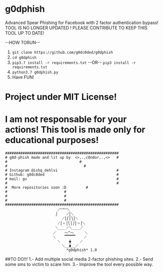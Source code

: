 # g0dphish
Advanced Spear Phishing for Facebook with 2 factor authentication bypass!
 TOOL IS NO LONGER UPDATED ! PLEASE CONTRIBUTE TO KEEP THIS TOOL UP TO DATE! 

--HOW TORUN--
1.  ```git clone https://github.com/g0dc0ded/g0dphish```
2.  ```cd g0dphish```
3.  ```pip3.7 install -r requirements.txt```
--OR--
    ```pip3 install -r requirements.txt```
4.  ```python3.7 g0dphish.py```
5. Have FUN!
# Project under MIT License!
# I am not responsable for your actions! This tool is made only for educational purposes!
    
```
####################################################	
# g0d-phish made and lit up by  <>,.,c0ndor,.,<>   #
#						          #
#					                #
# Instagram @ishq_dehlvi		                   #
# Github: g0dc0ded                                 #
# mail: gv                                         #
#                                                  #
#  More repositories soon :D		 #
#						   #
#						   #
#						   #
####################################################			  
			  	        ⟋﹈﹈⟍
			   	       ⎠    ⟋⎪⟍
			      		  ⟋⎪⎛⎪⎞⎪⟍
			    		⟋⎪⸦⎪⎝⎪⎠⎪⸧⎪⟍
			   	       ⟍____⟋⟍____⟋
			  	      ⟋    〜^〜     ⟍
 			 	      ⟍    ▔▔▔▔▔    ⟋
			    		⟍    ⧱    ⟋
			      		  ⟍__⧱__⟋
				     		*g0dphish* 1.0
```
##TO DO!!!
1.- Add multiple social media 2-factor phishing sites.
2.- Send some sms to victim to scare him.
3.- Improve the tool every possible way.
